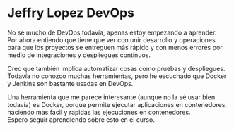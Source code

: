 # Jeffry Lopez DevOps

No sé mucho de DevOps todavía, apenas estoy empezando a aprender.  
Por ahora entiendo que tiene que ver con unir desarrollo y operaciones para que los proyectos se entreguen más rápido y con menos errores
por medio de integraciones y despliegues continuos.

Creo que también implica automatizar cosas como pruebas y despliegues.  
Todavía no conozco muchas herramientas, pero he escuchado que Docker y Jenkins son bastante usadas en DevOps.

Una herramienta que me parece interesante (aunque no la sé usar bien todavía) es Docker, porque permite ejecutar aplicaciones en contenedores,
haciendo mas facil y rapidas las ejecuciones en contenedores.  
Espero seguir aprendiendo sobre esto en el curso.
